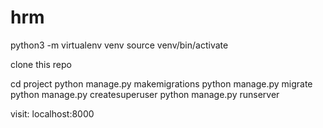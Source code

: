 # hrm
python3 -m virtualenv venv
source venv/bin/activate

clone this repo

cd project
python manage.py makemigrations
python manage.py migrate
python manage.py createsuperuser
python manage.py runserver

visit: localhost:8000
